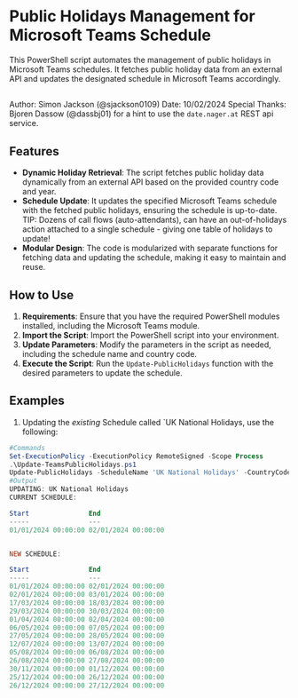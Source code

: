# Public Holidays Management for Microsoft Teams Schedule

This PowerShell script automates the management of public holidays in Microsoft Teams schedules. It fetches public holiday data from an external API and updates the designated schedule in Microsoft Teams accordingly.

##

Author: Simon Jackson (@sjackson0109)
Date: 10/02/2024
Special Thanks: Bjoren Dassow (@dassbj01) for a hint to use the `date.nager.at` REST api service. 


## Features

- **Dynamic Holiday Retrieval**: The script fetches public holiday data dynamically from an external API based on the provided country code and year.
- **Schedule Update**: It updates the specified Microsoft Teams schedule with the fetched public holidays, ensuring the schedule is up-to-date. TIP: Dozens of call flows (auto-attendants), can have an out-of-holidays action attached to a single schedule - giving one table of holidays to update!
- **Modular Design**: The code is modularized with separate functions for fetching data and updating the schedule, making it easy to maintain and reuse.

## How to Use

1. **Requirements**: Ensure that you have the required PowerShell modules installed, including the Microsoft Teams module.
2. **Import the Script**: Import the PowerShell script into your environment.
3. **Update Parameters**: Modify the parameters in the script as needed, including the schedule name and country code.
4. **Execute the Script**: Run the `Update-PublicHolidays` function with the desired parameters to update the schedule.

## Examples

1. Updating the *existing* Schedule called `UK National Holidays, use the following:
```powershell
#Commands
Set-ExecutionPolicy -ExecutionPolicy RemoteSigned -Scope Process
.\Update-TeamsPublicHolidays.ps1
Update-PublicHolidays -ScheduleName 'UK National Holidays' -CountryCode 'GB'
#Output
UPDATING: UK National Holidays
CURRENT SCHEDULE:

Start               End                
-----               ---                
01/01/2024 00:00:00 02/01/2024 00:00:00


NEW SCHEDULE:

Start               End                
-----               ---                
01/01/2024 00:00:00 02/01/2024 00:00:00
02/01/2024 00:00:00 03/01/2024 00:00:00
17/03/2024 00:00:00 18/03/2024 00:00:00
29/03/2024 00:00:00 30/03/2024 00:00:00
01/04/2024 00:00:00 02/04/2024 00:00:00
06/05/2024 00:00:00 07/05/2024 00:00:00
27/05/2024 00:00:00 28/05/2024 00:00:00
12/07/2024 00:00:00 13/07/2024 00:00:00
05/08/2024 00:00:00 06/08/2024 00:00:00
26/08/2024 00:00:00 27/08/2024 00:00:00
30/11/2024 00:00:00 01/12/2024 00:00:00
25/12/2024 00:00:00 26/12/2024 00:00:00
26/12/2024 00:00:00 27/12/2024 00:00:00
```